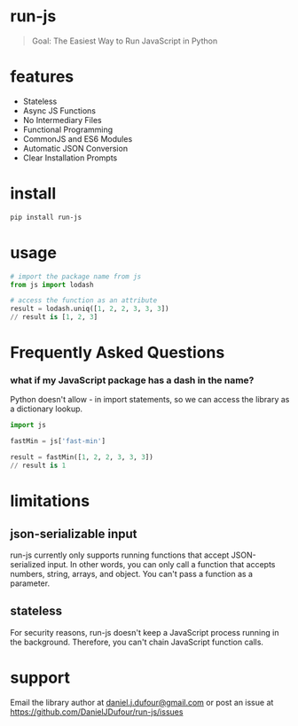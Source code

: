 # run-js
> Goal: The Easiest Way to Run JavaScript in Python

# features
- Stateless
- Async JS Functions
- No Intermediary Files
- Functional Programming
- CommonJS and ES6 Modules
- Automatic JSON Conversion
- Clear Installation Prompts

# install
```bash
pip install run-js
```

# usage
```python
# import the package name from js
from js import lodash

# access the function as an attribute
result = lodash.uniq([1, 2, 2, 3, 3, 3])
// result is [1, 2, 3]
```

# Frequently Asked Questions
### what if my JavaScript package has a dash in the name?
Python doesn't allow - in import statements, so we can access the library as a dictionary lookup.
```python
import js

fastMin = js['fast-min']

result = fastMin([1, 2, 2, 3, 3, 3])
// result is 1
```

# limitations
## json-serializable input
run-js currently only supports running functions that accept JSON-serialized input. 
In other words, you can only call a function that accepts numbers, string, arrays, and object.
You can't pass a function as a parameter.
## stateless
For security reasons, run-js doesn't keep a JavaScript process running in the background.  Therefore,
you can't chain JavaScript function calls.

# support
Email the library author at daniel.j.dufour@gmail.com or post an issue at https://github.com/DanielJDufour/run-js/issues

